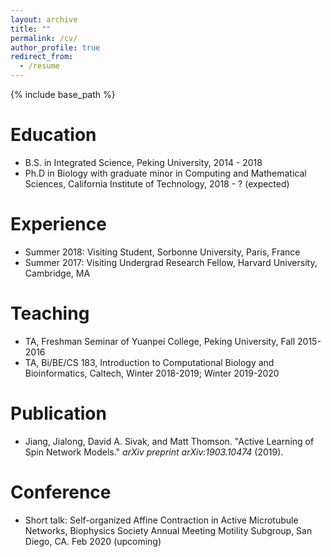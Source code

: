 ```yaml
---
layout: archive
title: ""
permalink: /cv/
author_profile: true
redirect_from:
  - /resume
---
```


{% include base_path %}

Education
======
* B.S. in Integrated Science, Peking University, 2014 - 2018
* Ph.D in Biology with graduate minor in Computing and Mathematical Sciences, California Institute of Technology, 2018 - ? (expected)

Experience
======
* Summer 2018: Visiting Student, Sorbonne University, Paris, France
* Summer 2017: Visiting Undergrad Research Fellow, Harvard University, Cambridge, MA

# Teaching

* TA, Freshman Seminar of Yuanpei College, Peking University, Fall 2015-2016
* TA, Bi/BE/CS 183, Introduction to Computational Biology and Bioinformatics, Caltech, Winter 2018-2019; Winter 2019-2020

# Publication

* Jiang, Jialong, David A. Sivak, and Matt Thomson. "Active Learning of Spin Network Models." *arXiv preprint arXiv:1903.10474* (2019).

# Conference

* Short talk: Self-organized Affine Contraction in Active Microtubule Networks, Biophysics Society Annual Meeting Motility Subgroup, San Diego, CA. Feb 2020 (upcoming)

